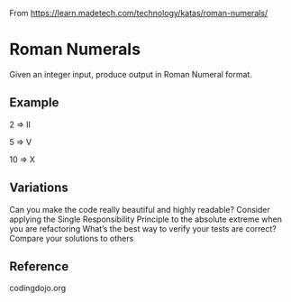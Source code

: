 From https://learn.madetech.com/technology/katas/roman-numerals/

# Roman Numerals

Given an integer input, produce output in Roman Numeral format.

## Example

2 => II

5 => V

10 => X

## Variations

Can you make the code really beautiful and highly readable?
Consider applying the Single Responsibility Principle to the absolute extreme when you are refactoring
What’s the best way to verify your tests are correct?
Compare your solutions to others

## Reference

codingdojo.org
